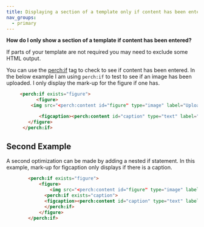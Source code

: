 ```yaml
---
title: Displaying a section of a template only if content has been entered
nav_groups:
  - primary
---
```


**How do I only show a section of a template if content has been entered?**

If parts of your template are not required you may need to exclude some HTML output.

You can use the [perch:if](/templates/conditionals/if/) tag to check to see if content has been entered. In the below example I am using `perch:if` to test to see if an image has been uploaded. I only display the mark-up for the figure if one has.

```html
     <perch:if exists="figure">
		   <figure>
         <img src="<perch:content id="figure" type="image" label="Upload a figure" width="640" height="480">" alt="<perch:content id="alt" type="text" label="Alt text">">

         	<figcaption><perch:content id="caption" type="text" label="Figure caption"></figcaption>
       	</figure>
      </perch:if>
```

## Second Example

A second optimization can be made by adding a nested if statement. In this example, mark-up for figcaption only displays if there is a caption.

```html
		<perch:if exists="figure">
			<figure>
		 		<img src="<perch:content id="figure" type="image" label="Upload a figure" width="640" height="480">" alt="<perch:content id="alt" type="text" label="Alt text">">
			  <perch:if exists="caption">
			  <figcaption><perch:content id="caption" type="text" label="Figure caption"></figcaption>
			  </perch:if>
			</figure>
		</perch:if>
```
